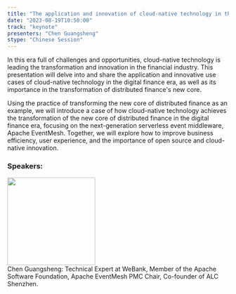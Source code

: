 ```yaml
---
title: "The application and innovation of cloud-native technology in the digital finance era"
date: "2023-08-19T10:50:00" 
track: "keynote"
presenters: "Chen Guangsheng"
stype: "Chinese Session"
---
```

In this era full of challenges and opportunities, cloud-native technology is leading the transformation and innovation in the financial industry. This presentation will delve into and share the application and innovative use cases of cloud-native technology in the digital finance era, as well as its importance in the transformation of distributed finance's new core.

Using the practice of transforming the new core of distributed finance as an example, we will introduce a case of how cloud-native technology achieves the transformation of the new core of distributed finance in the digital finance era, focusing on the next-generation serverless event middleware, Apache EventMesh. Together, we will explore how to improve business efficiency, user experience, and the importance of open source and cloud-native innovation.
 ### Speakers: 
 <img src="https://www.bagevent.com/resource/20230720/1817016741016.png" width="200" /><br> Chen Guangsheng: Technical Expert at WeBank, Member of the Apache Software Foundation, Apache EventMesh PMC Chair, Co-founder of ALC Shenzhen.
 <br><br>